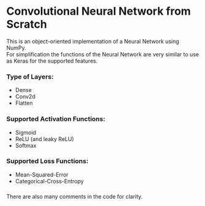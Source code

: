 # Convolutional Neural Network from Scratch

This is an object-oriented implementation of a Neural Network using NumPy.      
For simplification the functions of the Neural Network are very similar to use as Keras for the supported features.

### Type of Layers: 
- Dense
- Conv2d
- Flatten

### Supported Activation Functions: 
- Sigmoid
- ReLU (and leaky ReLU)
- Softmax

### Supported Loss Functions: 
- Mean-Squared-Error
- Categorical-Cross-Entropy

###
There are also many comments in the code for clarity.          
